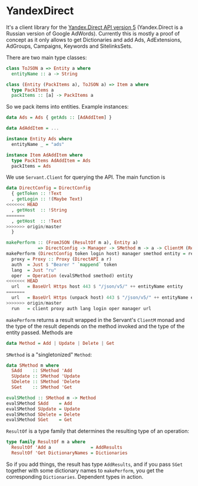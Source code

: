 # YandexDirect

It's a client library for the [Yandex.Direct API version 5](https://tech.yandex.ru/direct/doc/dg/concepts/overview-docpage/?ncrnd=6298) (Yandex.Direct is a Russian version of Google AdWords). Currently this is mostly a proof of concept as it only allows to get Dictionaries and add Ads, AdExtensions, AdGroups, Campaigns, Keywords and SitelinksSets.

There are two main type classes:

```haskell
class ToJSON a => Entity a where
  entityName :: a -> String

class (Entity (PackItems a), ToJSON a) => Item a where
  type PackItems a
  packItems :: [a] -> PackItems a
```

So we pack items into entities. Example instances:

```haskell
data Ads = Ads { getAds :: [AdAddItem] }

data AdAddItem = ...

instance Entity Ads where
  entityName _ = "ads"

instance Item AdAddItem where
  type PackItems AdAddItem = Ads
  packItems = Ads
```

We use `Servant.Client` for querying the API. The main function is

```haskell
data DirectConfig = DirectConfig
  { getToken :: !Text
  , getLogin :: !(Maybe Text)
<<<<<<< HEAD
  , getHost  :: !String
=======
  , getHost  :: !Text
>>>>>>> origin/master
  }

makePerform :: (FromJSON (ResultOf m a), Entity a)
            => DirectConfig -> Manager -> SMethod m -> a -> ClientM (ResultOf m a)
makePerform (DirectConfig token login host) manager smethod entity = result <$> run where
  proxy = Proxy :: Proxy (DirectAPI a r)
  auth  = Just $ "Bearer " `mappend` token
  lang  = Just "ru"
  oper  = Operation (evalSMethod smethod) entity
<<<<<<< HEAD
  url   = BaseUrl Https host 443 $ "/json/v5/" ++ entityName entity
=======
  url   = BaseUrl Https (unpack host) 443 $ "/json/v5/" ++ entityName entity
>>>>>>> origin/master
  run   = client proxy auth lang login oper manager url
```

`makePerform` returns a result wrapped in the Servant's `ClientM` monad and the type of the result depends on the method invoked and the type of the entity passed. Methods are

```haskell
data Method = Add | Update | Delete | Get
```

`SMethod` is a "singletonized" `Method`:

```haskell
data SMethod m where
  SAdd    :: SMethod 'Add
  SUpdate :: SMethod 'Update
  SDelete :: SMethod 'Delete
  SGet    :: SMethod 'Get

evalSMethod :: SMethod m -> Method
evalSMethod SAdd    = Add
evalSMethod SUpdate = Update
evalSMethod SDelete = Delete
evalSMethod SGet    = Get
```

`ResultOf` is a type family that determines the resulting type of an operation:

```haskell
type family ResultOf m a where
  ResultOf 'Add a               = AddResults
  ResultOf 'Get DictionaryNames = Dictionaries
```

So if you add things, the result has type `AddResults`, and if you pass `SGet` together with some dictionary names to `makePerform`, you get the corresponding `Dictionaries`. Dependent types in action.